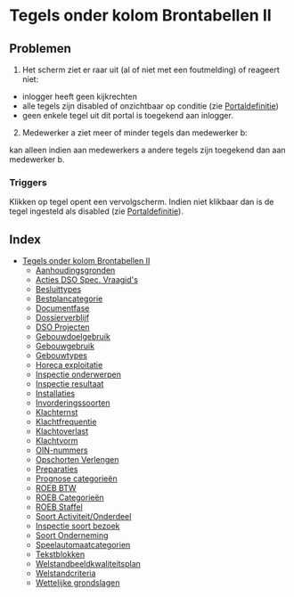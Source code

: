 # Tegels onder kolom Brontabellen II

## Problemen

1) Het scherm ziet er raar uit (al of niet met een foutmelding) of reageert niet:

- inlogger heeft geen kijkrechten
- alle tegels zijn disabled of onzichtbaar op conditie (zie [Portaldefinitie](../../../../instellen_inrichten/portaldefinitie/README.md))
- geen enkele tegel uit dit portal is toegekend aan inlogger.

2) Medewerker a ziet meer of minder tegels dan medewerker b:

kan alleen indien aan medewerkers a andere tegels zijn toegekend dan aan medewerker b.

### Triggers

Klikken op tegel opent een vervolgscherm. Indien niet klikbaar dan is de tegel ingesteld als disabled (zie [Portaldefinitie](../../../../instellen_inrichten/portaldefinitie/README.md)).

## Index

- [Tegels onder kolom Brontabellen II](tegels_onder_kolom_brontabellen/README.md)
  - [Aanhoudingsgronden](tegels_onder_kolom_brontabellen_ii/aanhoudingsgronden.md)
  - [Acties DSO Spec. Vraagid&#039;s](tegels_onder_kolom_brontabellen_ii/acties_dso_spec_vraagid.md)
  - [Besluittypes](tegels_onder_kolom_brontabellen_ii/besluittypes.md)
  - [Bestplancategorie](tegels_onder_kolom_brontabellen_ii/bestemmingsplan_categorie.md)
  - [Documentfase](tegels_onder_kolom_brontabellen_ii/documentfase.md)
  - [Dossierverblijf](tegels_onder_kolom_brontabellen_ii/dossierverblijf.md)
  - [DSO Projecten](tegels_onder_kolom_brontabellen_ii/dso_projecten.md)
  - [Gebouwdoelgebruik](tegels_onder_kolom_brontabellen_ii/gebouwdoelgebruik.md)
  - [Gebouwgebruik](tegels_onder_kolom_brontabellen_ii/gebouwgebruik.md)
  - [Gebouwtypes](tegels_onder_kolom_brontabellen_ii/gebouwtypes.md)
  - [Horeca exploitatie](tegels_onder_kolom_brontabellen_ii/horeca_exploitatie.md)
  - [Inspectie onderwerpen](tegels_onder_kolom_brontabellen_ii/inspectie_onderwerpen.md)
  - [Inspectie resultaat](tegels_onder_kolom_brontabellen_ii/inspectie_resultaat.md)
  - [Installaties](tegels_onder_kolom_brontabellen_ii/installaties.md)
  - [Invorderingssoorten](tegels_onder_kolom_brontabellen_ii/invorderingssoorten.md)
  - [Klachternst](tegels_onder_kolom_brontabellen_ii/klacht_ernst.md)
  - [Klachtfrequentie](tegels_onder_kolom_brontabellen_ii/klacht_frequentie.md)
  - [Klachtoverlast](tegels_onder_kolom_brontabellen_ii/klacht_overlast.md)
  - [Klachtvorm](tegels_onder_kolom_brontabellen_ii/klacht_vorm.md)
  - [OIN-nummers](tegels_onder_kolom_brontabellen_ii/oin-nummers.md)
  - [Opschorten Verlengen](tegels_onder_kolom_brontabellen_ii/opschorten_verlengen.md)
  - [Preparaties](tegels_onder_kolom_brontabellen_ii/preparaties.md)
  - [Prognose categorieën](tegels_onder_kolom_brontabellen_ii/prognose_categorie.md)
  - [ROEB BTW](tegels_onder_kolom_brontabellen_ii/roeb_btw.md)
  - [ROEB Categorieën](tegels_onder_kolom_brontabellen_ii/roeb_categoerieen.md)
  - [ROEB Staffel](tegels_onder_kolom_brontabellen_ii/roeb_staffel.md)
  - [Soort Activiteit/Onderdeel](tegels_onder_kolom_brontabellen_ii/soort_activiteit_onderdeel.md)
  - [Inspectie soort bezoek](tegels_onder_kolom_brontabellen_ii/soort_bezoek.md)
  - [Soort Onderneming](tegels_onder_kolom_brontabellen_ii/soort_onderneming.md)
  - [Speelautomaatcategorien](tegels_onder_kolom_brontabellen_ii/speelautomaatcategorien.md)
  - [Tekstblokken](tegels_onder_kolom_brontabellen_ii/tekstblokken.md)
  - [Welstandbeeldkwaliteitsplan](tegels_onder_kolom_brontabellen_ii/welstandbeeldkwaliteitsplan.md)
  - [Welstandcriteria](tegels_onder_kolom_brontabellen_ii/welstandcriteria.md)
  - [Wettelijke grondslagen](tegels_onder_kolom_brontabellen_ii/wettelijke_grondslagen.md)
